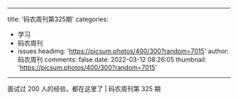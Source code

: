 
---
title: '码农周刊第325期'
categories: 
 - 学习
 - 码农周刊
 - issues
headimg: 'https://picsum.photos/400/300?random=7015'
author: 码农周刊
comments: false
date: 2022-03-12 08:26:05
thumbnail: 'https://picsum.photos/400/300?random=7015'
---

<div>   
面试过 200 人的经验，都在这里了 | 码农周刊第 325 期  
</div>
            